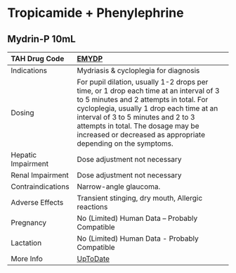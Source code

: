 # Tropicamide + Phenylephrine

## Mydrin-P 10mL

| TAH Drug Code      | [EMYDP](https://www.tahsda.org.tw/drugs/hissearch.php?drug_code=EMYDP)                                                                                                                                                                                                                                                    |
|:-------------------|:--------------------------------------------------------------------------------------------------------------------------------------------------------------------------------------------------------------------------------------------------------------------------------------------------------------------------|
| Indications        | Mydriasis & cycloplegia for diagnosis                                                                                                                                                                                                                                                                                     |
| Dosing             | For pupil dilation, usually 1-2 drops per time, or 1 drop each time at an interval of 3 to 5 minutes and 2 attempts in total. For cycloplegia, usually 1 drop each time at an interval of 3 to 5 minutes and 2 to 3 attempts in total. The dosage may be increased or decreased as appropriate depending on the symptoms. |
| Hepatic Impairment | Dose adjustment not necessary                                                                                                                                                                                                                                                                                             |
| Renal Impairment   | Dose adjustment not necessary                                                                                                                                                                                                                                                                                             |
| Contraindications  | Narrow-angle glaucoma.                                                                                                                                                                                                                                                                                                    |
| Adverse Effects    | Transient stinging, dry mouth, Allergic reactions                                                                                                                                                                                                                                                                         |
| Pregnancy          | No (Limited) Human Data – Probably Compatible                                                                                                                                                                                                                                                                             |
| Lactation          | No (Limited) Human Data - Probably Compatible                                                                                                                                                                                                                                                                             |
| More Info          | [UpToDate](https://www.uptodate.com/contents/tropicamide-+-phenylephrine-drug-information)                                                                                                                                                                                                                                |

